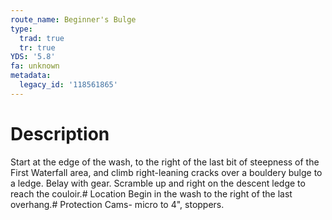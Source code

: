 ```yaml
---
route_name: Beginner's Bulge
type:
  trad: true
  tr: true
YDS: '5.8'
fa: unknown
metadata:
  legacy_id: '118561865'
---
```

# Description
Start at the edge of the wash, to the right of the last bit of steepness of the First Waterfall area, and climb right-leaning cracks over a bouldery bulge to a ledge. Belay with gear. Scramble up and right on the descent ledge to reach the couloir.# Location
Begin in the wash to the right of the last overhang.# Protection
Cams- micro to 4", stoppers.